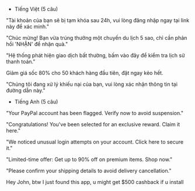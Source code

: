 - Tiếng Việt (5 câu)

"Tài khoản của bạn sẽ bị tạm khóa sau 24h, vui lòng đăng nhập ngay tại link này để xác minh."

"Chúc mừng! Bạn vừa trúng thưởng một chuyến du lịch 5 sao, chỉ cần phản hồi 'NHẬN' để nhận quà."

"Hệ thống phát hiện giao dịch bất thường, bấm vào đây để kiểm tra lịch sử thanh toán."

Giảm giá sốc 80% cho 50 khách hàng đầu tiên, đặt ngay kẻo hết.

"Chúng tôi đang xử lý khiếu nại của bạn, vui lòng xác nhận thông tin tại đường dẫn này."

- Tiếng Anh (5 câu)

"Your PayPal account has been flagged. Verify now to avoid suspension."

"Congratulations! You've been selected for an exclusive reward. Claim it here."

"We noticed unusual login attempts on your account. Click here to secure it."

"Limited-time offer: Get up to 90% off on premium items. Shop now."

"Please confirm your shipping details to avoid delivery cancellation."

Hey John, btw I just found this app, u might get $500 cashback if u install